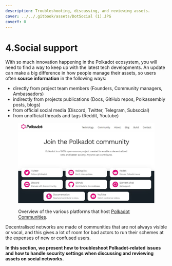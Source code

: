 ```yaml
---
description: Troubleshooting, discussing, and reviewing assets.
cover: ../../.gitbook/assets/DotSocial (1).JPG
coverY: 0
---
```


# 4.Social support

With so much innovation happening in the Polkadot ecosystem, you will need to find a way to keep up with the latest tech developments. An update can make a big difference in how people manage their assets, so users often **source information** in the following ways:

* directly from project team members (Founders, Community managers, Ambassadors)
* indirectly from projects publications (Docs, GitHub repos, Polkassembly posts, blogs)
* from official social media (Discord, Twitter, Telegram, Subsocial)
* from unofficial threads and tags (Reddit, Youtube)

<figure><img src="../../.gitbook/assets/S_Communities.JPG" alt=""><figcaption><p>Overview of the various platforms that host <a href="https://polkadot.network/community/">Polkadot Communities</a>.</p></figcaption></figure>



Decentralised networks are made of communities that are not always visible or vocal, and this gives a lot of room for bad actors to run their schemes at the expenses of new or confused users.



**In this section, we present how to troubleshoot Polkadot-related issues and how to handle security settings when discussing and reviewing assets on social networks.**
